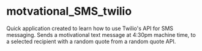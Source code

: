 # motvational_SMS_twilio
Quick application created to learn how to use Twilio's API for SMS messaging. Sends a motivational text message at 4:30pm machine time, to a selected recipient with a random quote from a random quote API.
